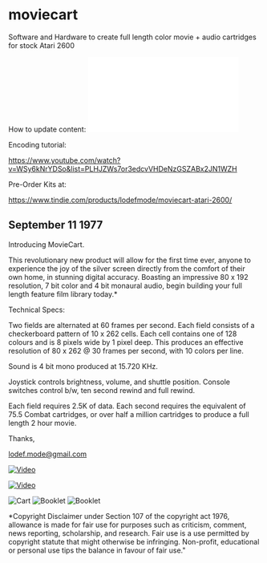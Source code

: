 # moviecart
Software and Hardware to create full length color movie + audio cartridges for stock Atari 2600

How to update content:
![Content](docs/How_To_Update_Content.txt)

Encoding tutorial:

https://www.youtube.com/watch?v=WSy6kNrYDSo&list=PLHJZWs7or3edcvVHDeNzGSZABx2JN1WZH

Pre-Order Kits at:

https://www.tindie.com/products/lodefmode/moviecart-atari-2600/

September 11 1977
-

Introducing MovieCart.

This revolutionary new product will allow for the first time ever, anyone to experience the joy of the silver screen directly from the comfort of their own home, in stunning digital accuracy.
Boasting an impressive 80 x 192 resolution, 7 bit color and 4 bit monaural audio, begin building your full length feature film library today.*


Technical Specs:

   Two fields are alternated at 60 frames per second.
   Each field consists of a checkerboard pattern of 10 x 262 cells.
   Each cell contains one of 128 colours and is 8 pixels wide by 1 pixel deep.
   This produces an effective resolution of 80 x 262 @ 30 frames per second, with 10 colors per line.
   
   Sound is 4 bit mono produced at 15.720 KHz.

   Joystick controls brightness, volume, and shuttle position.
   Console switches control b/w, ten second rewind and full rewind.

   Each field requires 2.5K of data.
   Each second requires the equivalent of 75.5 Combat cartridges, or over half a million cartridges to produce a full length 2 hour movie.


Thanks,

lodef.mode@gmail.com

[![Video](docs/screenshot_play.jpg)](https://www.youtube.com/watch?v=PMp-7_ekibU)

[![Video](docs/colorize_play.jpg)](https://youtu.be/7HMz1SYGolY)

![Cart](docs/inside_cart.jpg)
![Booklet](docs/instructions1.jpg)
![Booklet](docs/instructions2.jpg)

*Copyright Disclaimer under Section 107 of the copyright act 1976, allowance is made for fair use for purposes such as criticism, comment, news reporting, scholarship, and research. Fair use is a use permitted by copyright statute that might otherwise be infringing. Non-profit, educational or personal use tips the balance in favour of fair use."

